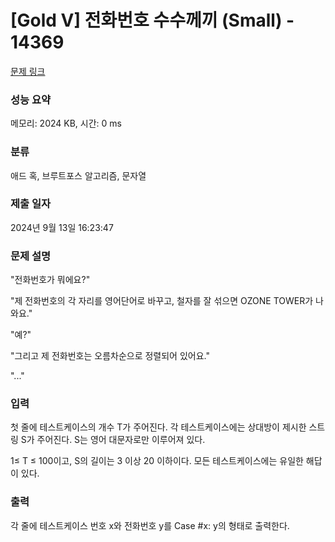 # [Gold V] 전화번호 수수께끼 (Small) - 14369 

[문제 링크](https://www.acmicpc.net/problem/14369) 

### 성능 요약

메모리: 2024 KB, 시간: 0 ms

### 분류

애드 혹, 브루트포스 알고리즘, 문자열

### 제출 일자

2024년 9월 13일 16:23:47

### 문제 설명

<p>"전화번호가 뭐에요?"</p>

<p>"제 전화번호의 각 자리를 영어단어로 바꾸고, 철자를 잘 섞으면 OZONE TOWER가 나와요."</p>

<p>"예?"</p>

<p>"그리고 제 전화번호는 오름차순으로 정렬되어 있어요."</p>

<p>"..."</p>

### 입력 

 <p>첫 줄에 테스트케이스의 개수 T가 주어진다. 각 테스트케이스에는 상대방이 제시한 스트링 S가 주어진다. S는 영어 대문자로만 이루어져 있다.</p>

<p>1≤ T ≤ 100이고, S의 길이는 3 이상 20 이하이다. 모든 테스트케이스에는 유일한 해답이 있다.</p>

### 출력 

 <p>각 줄에 테스트케이스 번호 x와 전화번호 y를 Case #x: y의 형태로 출력한다.</p>

